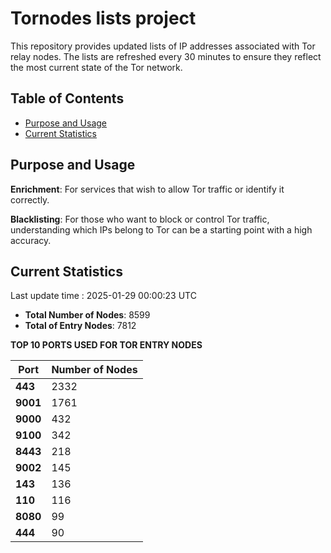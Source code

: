 # Tornodes lists project

This repository provides updated lists of IP addresses associated with Tor relay nodes. The lists are refreshed every 30 minutes to ensure they reflect the most current state of the Tor network.

## Table of Contents

- [Purpose and Usage](#purpose-and-usage)
- [Current Statistics](#current-statistics)


## Purpose and Usage

**Enrichment**: For services that wish to allow Tor traffic or identify it correctly.

**Blacklisting**: For those who want to block or control Tor traffic, understanding which IPs belong to Tor can be a starting point with a high accuracy.

## Current Statistics

Last update time : 2025-01-29 00:00:23 UTC

- **Total Number of Nodes**: 8599
- **Total of Entry Nodes**: 7812

**TOP 10 PORTS USED FOR TOR ENTRY NODES**

| **Port** | **Number of Nodes** |
|------|-----------------|
| **443**   | 2332  |
| **9001**   | 1761  |
| **9000**   | 432  |
| **9100**   | 342  |
| **8443**   | 218  |
| **9002**   | 145  |
| **143**   | 136  |
| **110**   | 116  |
| **8080**   | 99  |
| **444**   | 90  |

